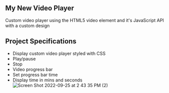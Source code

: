 ## My New Video Player

Custom video player using the HTML5 video element and it's JavaScript API with a custom design

## Project Specifications

- Display custom video player styled with CSS
- Play/pause
- Stop
- Video progress bar
- Set progress bar time
- Display time in mins and seconds
![Screen Shot 2022-09-25 at 2 43 35 PM (2)](https://user-images.githubusercontent.com/78445381/192160847-e8406b63-e169-43bb-b35e-ecebf8c3a9df.jpg)
